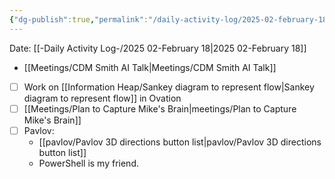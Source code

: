 ```yaml
---
{"dg-publish":true,"permalink":"/daily-activity-log/2025-02-february-18/","noteIcon":"","created":"2025-07-07T14:23:43.078-05:00"}
---
```


Date: [[-Daily Activity Log-/2025 02-February 18\|2025 02-February 18]]

- [[Meetings/CDM Smith AI Talk\|Meetings/CDM Smith AI Talk]]
- [ ] Work on [[Information Heap/Sankey diagram to represent flow\|Sankey diagram to represent flow]] in Ovation
- [ ] [[Meetings/Plan to Capture Mike's Brain\|meetings/Plan to Capture Mike's Brain]]
- [ ] Pavlov: 
	- [[pavlov/Pavlov 3D directions button list\|pavlov/Pavlov 3D directions button list]]
	- PowerShell is my friend.